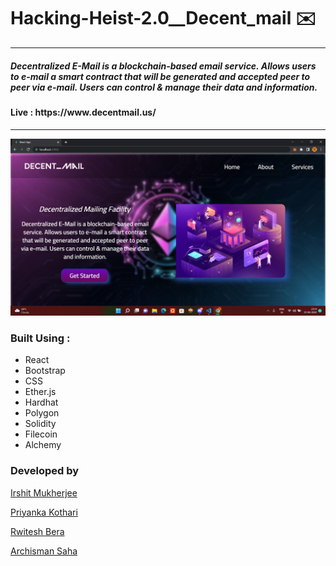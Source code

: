 # Hacking-Heist-2.0__Decent_mail ✉️

<hr/>
 <h5> Decentralized E-Mail is a blockchain-based email service. Allows users to e-mail a smart contract that will be generated and accepted peer to peer via e-mail. Users can control & manage their data and information.</h5>
  
 <h4> Live : https://www.decentmail.us/ </h4>
  
<hr/>


![Thumbnail]('./../images/Screenshot_6.png)



### Built Using :
   
- React
- Bootstrap
- CSS
- Ether.js
- Hardhat
- Polygon
- Solidity
- Filecoin 
- Alchemy
  
### Developed by

[Irshit Mukherjee](https://github.com/IRSHIT033)

[Priyanka Kothari](https://github.com/priyanka001tech)

[Rwitesh Bera](https://github.com/rwiteshbera)

[Archisman Saha](https://github.com/archismansaha)
